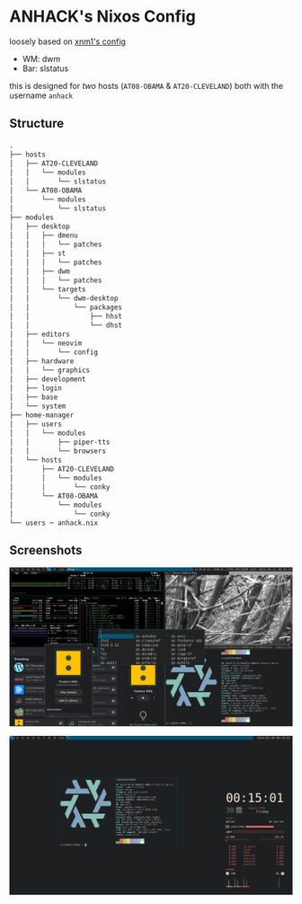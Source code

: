 # ANHACK's Nixos Config

loosely based on [xnm1's config](https://github.com/XNM1/linux-nixos-hyprland-config-dotfiles)

- WM: dwm
- Bar: slstatus

this is designed for *two* hosts (`AT08-OBAMA` & `AT20-CLEVELAND`) both with the username `anhack`

## Structure
```
.
├── hosts
│   ├── AT20-CLEVELAND
│   │   └── modules
│   │       └── slstatus
│   └── AT08-OBAMA
│       └── modules
│           └── slstatus
├── modules
│   ├── desktop
│   │   ├── dmenu
│   │   │   └── patches
│   │   ├── st
│   │   │   └── patches
│   │   ├── dwm
│   │   │   └── patches
│   │   └── targets
│   │       └── dwm-desktop
│   │           └── packages
│   │               ├── hhst
│   │               └── dhst
│   ├── editors
│   │   └── neovim
│   │       └── config
│   ├── hardware
│   │   └── graphics
│   ├── development
│   ├── login
│   ├── base
│   └── system
├── home-manager
│   ├── users
│   │   └── modules
│   │       ├── piper-tts
│   │       └── browsers
│   └── hosts
│       ├── AT20-CLEVELAND
│       │   └── modules
│       │       └── conky
│       └── AT08-OBAMA
│           └── modules
│               └── conky
└── users ─ anhack.nix
```

## Screenshots

![everything](.github/assets/screenshot1.png)

![minimal](.github/assets/screenshot2.png)
